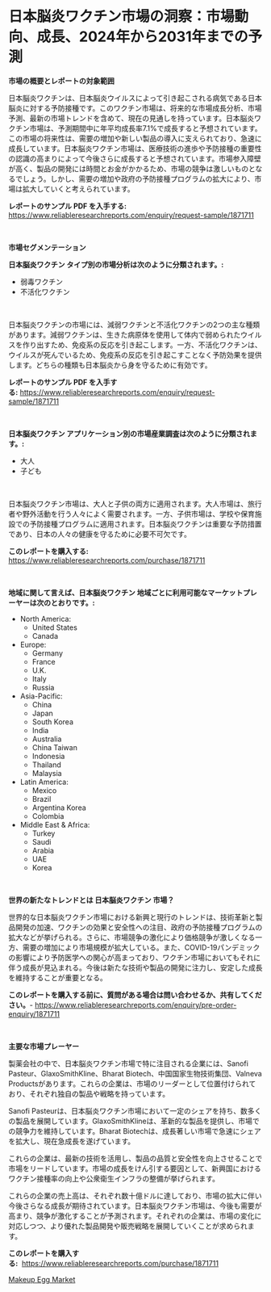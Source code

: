 <p><h1>日本脳炎ワクチン市場の洞察：市場動向、成長、2024年から2031年までの予測</h1></p><p><strong>市場の概要とレポートの対象範囲</strong></p>
<p><p>日本脳炎ワクチンは、日本脳炎ウイルスによって引き起こされる病気である日本脳炎に対する予防接種です。このワクチン市場は、将来的な市場成長分析、市場予測、最新の市場トレンドを含めて、現在の見通しを持っています。日本脳炎ワクチン市場は、予測期間中に年平均成長率7.1%で成長すると予想されています。この市場の将来性は、需要の増加や新しい製品の導入に支えられており、急速に成長しています。日本脳炎ワクチン市場は、医療技術の進歩や予防接種の重要性の認識の高まりによって今後さらに成長すると予想されています。市場参入障壁が高く、製品の開発には時間とお金がかかるため、市場の競争は激しいものとなるでしょう。しかし、需要の増加や政府の予防接種プログラムの拡大により、市場は拡大していくと考えられています。</p></p>
<p><strong>レポートのサンプル PDF を入手する:</strong> <a href="https://www.reliableresearchreports.com/enquiry/request-sample/1871711">https://www.reliableresearchreports.com/enquiry/request-sample/1871711</a></p>
<p>&nbsp;</p>
<p><strong>市場セグメンテーション</strong></p>
<p><strong>日本脳炎ワクチン タイプ別の市場分析は次のように分類されます。:</strong></p>
<p><ul><li>弱毒ワクチン</li><li>不活化ワクチン</li></ul></p>
<p>&nbsp;</p>
<p><p>日本脳炎ワクチンの市場には、減弱ワクチンと不活化ワクチンの2つの主な種類があります。減弱ワクチンは、生きた病原体を使用して体内で弱められたウイルスを作り出すため、免疫系の反応を引き起こします。一方、不活化ワクチンは、ウイルスが死んでいるため、免疫系の反応を引き起こすことなく予防効果を提供します。どちらの種類も日本脳炎から身を守るために有効です。</p></p>
<p><strong>レポートのサンプル PDF を入手する:</strong>&nbsp;<a href="https://www.reliableresearchreports.com/enquiry/request-sample/1871711">https://www.reliableresearchreports.com/enquiry/request-sample/1871711</a></p>
<p>&nbsp;</p>
<p><strong> 日本脳炎ワクチン アプリケーション別の市場産業調査は次のように分類されます。:</strong></p>
<p><ul><li>大人</li><li>子ども</li></ul></p>
<p>&nbsp;</p>
<p><p>日本脳炎ワクチン市場は、大人と子供の両方に適用されます。大人市場は、旅行者や野外活動を行う人々によく需要されます。一方、子供市場は、学校や保育施設での予防接種プログラムに適用されます。日本脳炎ワクチンは重要な予防措置であり、日本の人々の健康を守るために必要不可欠です。</p></p>
<p><strong>このレポートを購入する:</strong>&nbsp; <a href="https://www.reliableresearchreports.com/purchase/1871711">https://www.reliableresearchreports.com/purchase/1871711</a></p>
<p>&nbsp;</p>
<p><strong>地域に関して言えば、日本脳炎ワクチン 地域ごとに利用可能なマーケットプレーヤーは次のとおりです。:</strong></p>
<p><ul>
    <li>
        North America:
        <ul>
            <li>United States</li>
            <li>Canada</li>
        </ul>
    </li>
    <li>
        Europe:
        <ul>
            <li>Germany</li>
            <li>France</li>
            <li>U.K.</li>
            <li>Italy</li>
            <li>Russia</li>
        </ul>
    </li>
    <li>
        Asia-Pacific:
        <ul>
            <li>China</li>
            <li>Japan</li>
            <li>South Korea</li>
            <li>India</li>
            <li>Australia</li>
            <li>China Taiwan</li>
            <li>Indonesia</li>
            <li>Thailand</li>
            <li>Malaysia</li>
        </ul>
    </li>
    <li>
        Latin America:
        <ul>
            <li>Mexico</li>
            <li>Brazil</li>
            <li>Argentina Korea</li>
            <li>Colombia</li>
        </ul>
    </li>
    <li>
        Middle East & Africa:
        <ul>
            <li>Turkey</li>
            <li>Saudi</li>
            <li>Arabia</li>
            <li>UAE</li>
            <li>Korea</li>
        </ul>
    </li>
    </ul></p>
<p>&nbsp;</p>
<p><strong>世界の新たなトレンドとは 日本脳炎ワクチン 市場？</strong></p>
<p><p>世界的な日本脳炎ワクチン市場における新興と現行のトレンドは、技術革新と製品開発の加速、ワクチンの効果と安全性への注目、政府の予防接種プログラムの拡大などが挙げられる。さらに、市場競争の激化により価格競争が激しくなる一方、需要の増加により市場規模が拡大している。また、COVID-19パンデミックの影響により予防医学への関心が高まっており、ワクチン市場においてもそれに伴う成長が見込まれる。今後は新たな技術や製品の開発に注力し、安定した成長を維持することが重要となる。</p></p>
<p><strong>このレポートを購入する前に、質問がある場合は問い合わせるか、共有してください。</strong>- <a href="https://www.reliableresearchreports.com/enquiry/pre-order-enquiry/1871711">https://www.reliableresearchreports.com/enquiry/pre-order-enquiry/1871711</a></p>
<p>&nbsp;</p>
<p><strong>主要な市場プレーヤー</strong></p>
<p><p>製薬会社の中で、日本脳炎ワクチン市場で特に注目される企業には、Sanofi Pasteur、GlaxoSmithKline、Bharat Biotech、中国国家生物技術集団、Valneva Productsがあります。これらの企業は、市場のリーダーとして位置付けられており、それぞれ独自の製品や戦略を持っています。</p><p>Sanofi Pasteurは、日本脳炎ワクチン市場において一定のシェアを持ち、数多くの製品を展開しています。GlaxoSmithKlineは、革新的な製品を提供し、市場での競争力を維持しています。Bharat Biotechは、成長著しい市場で急速にシェアを拡大し、現在急成長を遂げています。</p><p>これらの企業は、最新の技術を活用し、製品の品質と安全性を向上させることで市場をリードしています。市場の成長をけん引する要因として、新興国におけるワクチン接種率の向上や公衆衛生インフラの整備が挙げられます。</p><p>これらの企業の売上高は、それぞれ数十億ドルに達しており、市場の拡大に伴い今後さらなる成長が期待されています。日本脳炎ワクチン市場は、今後も需要が高まり、競争が激化することが予測されます。それぞれの企業は、市場の変化に対応しつつ、より優れた製品開発や販売戦略を展開していくことが求められます。</p></p>
<p><strong>このレポートを購入する:</strong>&nbsp;&nbsp;<a href="https://www.reliableresearchreports.com/purchase/1871711">https://www.reliableresearchreports.com/purchase/1871711</a></p>
<p><p><a href="https://github.com/Angelnienowdseej3e45z3p8c/Market-Research-Report-List-1/blob/main/makeup-egg-market.md">Makeup Egg Market</a></p></p>